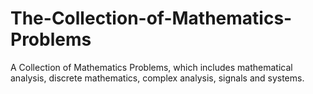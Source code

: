 # The-Collection-of-Mathematics-Problems
A Collection of Mathematics Problems, which includes mathematical analysis, discrete mathematics, complex analysis, signals and systems.
